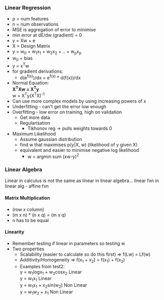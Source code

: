 ### Linear Regression

* p = num features
* n = num observations
* MSE is aggregation of error to minimise
* min error at dE/dw (gradient) = 0 
* y = Xw + e  
* X = Design Matrix
* y = w<sub>0</sub> + w<sub>1</sub>x<sub>1</sub> + w<sub>2</sub>x<sub>2</sub> + .. + w<sub>p</sub>x<sub>p</sub>
* w<sub>0</sub> = bias
* y = x<sup>T</sup>w
* for gradient derivations:
  * d(e<sup>f(x)</sup>)/dx = e<sup>f(x)</sup> * d(f(x))/dx
* Normal Equation:  
   **X<sup>T</sup>Xw = X<sup>T</sup>y**  
   w = X<sup>T</sup>y(X<sup>T</sup>X)<sup>-1</sup>
* Can use more complex models by using increasing powers of x
* Underfitting - can't get the error low enough
* Overfitting - low error on training, high on validation
  * Get more data
  * Regularisation
    * Tikhonov reg -> pulls weights towards 0 
* Maximum Likelihood
  * Assume gaussian distribution
  * find w that maximises p(y|X, w) (likelihood of y given X)
  * equivalent and easier to minimise negative log likelihood
    * w = argmin sum (xw-y)<sup>2</sup>

### Linear Algebra
Linear in calculus is not the same as linear in linear algebra...
linear fxn in linear alg - affine fxn
#### Matrix Multiplication

* (row x column)
* (m x n) * (n x q) = (m x q)
* n has to be equal 

#### Linearity
* Remember testing if linear in parameters so testing w 
* Two properties
  * Scalability (easier to calculate so do this first) => f(Lw) = Lf(w)
  * Additivity/Homogeneity => f(x<sub>1</sub> + x<sub>2</sub>) = f(x<sub>1</sub>) + f(x<sub>2</sub>)
  * Examples from test2:  
  y = w<sub>1</sub>logx<sub>1</sub> + w<sub>2</sub>cosx<sub>2</sub> Linear  
  y = w<sub>1</sub>x<sub>1</sub> Linear  
  y = w<sub>1</sub>x<sub>1</sub> + x<sub>2</sub>sin(w<sub>2</sub>) Non Linear  \
  y = w<sub>1</sub>w<sub>2</sub> + x<sub>1</sub> Non Linear
  
